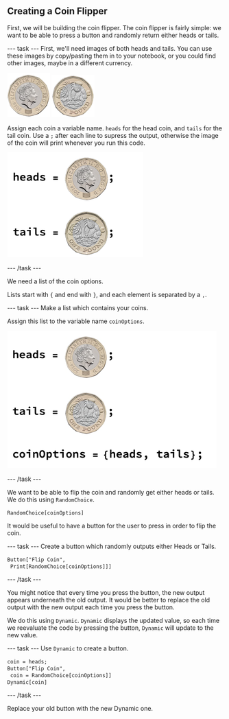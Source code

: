 ## Creating a Coin Flipper

First, we will be building the coin flipper. The coin flipper is fairly simple: we want to be able to press a button and randomly return either heads or tails.

--- task ---
First, we'll need images of both heads and tails. You can use these images by copy/pasting them in to your notebook, or you could find other images, maybe in a different currency.

![Heads](images/Head.png)
![Tails](images/Tail.png)

Assign each coin a variable name. `heads` for the head coin, and `tails` for the tail coin. Use a `;` after each line to supress the output, otherwise the image of the coin will print whenever you run this code.

![Set Up](images/setup.png)

--- /task ---

We need a list of the coin options.

Lists start with `{` and end with `}`, and each element is separated by a `,`.

--- task ---
Make a list which contains your coins.

Assign this list to the variable name `coinOptions`.

![Making a List](images/assigningvariables.png)

--- /task ---

We want to be able to flip the coin and randomly get either heads or tails. We do this using `RandomChoice`.

```
RandomChoice[coinOptions]
```

It would be useful to have a button for the user to press in order to flip the coin.

--- task ---
Create a button which randomly outputs either Heads or Tails.

```
Button["Flip Coin", 
 Print[RandomChoice[coinOptions]]]
```
--- /task ---

You might notice that every time you press the button, the new output appears underneath the old output. It would be better to replace the old output with the new output each time you press the button.

We do this using `Dynamic`. `Dynamic` displays the updated value, so each time we reevaluate the code by pressing the button, `Dynamic` will update to the new value.

--- task ---
Use `Dynamic` to create a button. 

```
coin = heads;
Button["Flip Coin", 
 coin = RandomChoice[coinOptions]]
Dynamic[coin]
```
--- /task ---

Replace your old button with the new Dynamic one.
